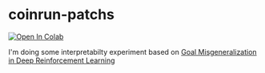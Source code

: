 # coinrun-patchs
<a target="_blank" href="https://colab.research.google.com/github/Butanium/coinrun-patchs/blob/main/coinrun_interp.ipynb">
  <img src="https://colab.research.google.com/assets/colab-badge.svg" alt="Open In Colab"/>
</a>

I'm doing some interpretabilty experiment based on [Goal Misgeneralization in Deep Reinforcement Learning
](https://arxiv.org/abs/2105.14111)
